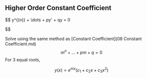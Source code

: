 ## Higher Order Constant Coefficient

$$
y^{(n)} + \dots + py' + qy = 0

$$

Solve using the same method as [Constant Coefficient](08 Constant Coefficient.md)
$$
m^n + \dots + pm + q = 0 \label{hi}
$$
For 3 equal roots,

$$
y(x) = e^{mx}(c_1 + c_2 x + c_3 x^2)
$$

